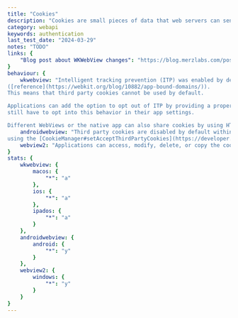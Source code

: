 ```yaml
---
title: "Cookies"
description: "Cookies are small pieces of data that web servers can send to browsers to be stored persistently. They are useful for features like user login. Cookies can be used both in HTTP requests, and within JavaScript."
category: webapi
keywords: authentication
last_test_date: "2024-03-29"
notes: "TODO"
links: {
    "Blog post about WKWebView changes": "https://blog.merzlabs.com/posts/webview-history/",
}
behaviour: {
    wkwebview: "Intelligent tracking prevention (ITP) was enabled by default for WKWebView on iOS 14
([reference](https://webkit.org/blog/10882/app-bound-domains/)).
This means that third party cookies cannot be used by default.

Applications can add the option to opt out of ITP by providing a property to their app configuration for some but not all use cases, but users will
still have to opt into this behavior in their app settings.

Different WebViews or the native app can also share cookies by using HTTPCookieStorage.",
    androidwebview: "Third party cookies are disabled by default within Android WebView. Applications can re-enable third party cookies
using the [CookieManager#setAcceptThirdPartyCookies](https://developer.android.com/reference/android/webkit/CookieManager#setAcceptThirdPartyCookies(android.webkit.WebView,%20boolean)) API.",
    webview2: "Applications can access, modify, delete, or copy the cookies of their WebView2 instance via the `CoreWebView2.CookieManager` property. By default, WebView2 has [Tracking Prevention](https://learn.microsoft.com/microsoft-edge/web-platform/tracking-prevention) set to \"Balanced\" by default and can be modified using the `CoreWebView2EnvironmentOptions.EnableTrackingPrevention` property."
}
stats: {
    wkwebview: {
		macos: {
			"*": "a"
		},
		ios: {
			"*": "a"
		},
        ipados: {
            "*": "a"
        }
	},
    androidwebview: {
        android: {
            "*": "y"
        }
    },
    webview2: {
        windows: {
            "*": "y"
        }
    }
}
---
```

